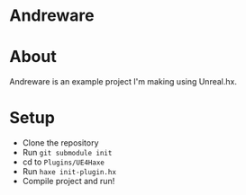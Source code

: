 Andreware
=============

# About

Andreware is an example project I'm making using Unreal.hx.

# Setup

* Clone the repository
* Run `git submodule init`
* cd to `Plugins/UE4Haxe`
* Run `haxe init-plugin.hx`
* Compile project and run!
